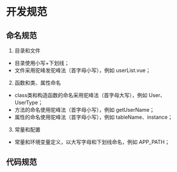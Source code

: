 # 开发规范

## 命名规范

1. 目录和文件

- 目录使用小写+下划线；
- 文件采用驼峰发驼峰法（首字母小写），例如 userList.vue；


2. 函数和类、属性命名

- class类和构造函数的命名采用驼峰法（首字母大写），例如 User、UserType；
- 方法的命名使用驼峰法（首字母小写），例如 getUserName；
- 属性的命名使用驼峰法（首字母小写），例如 tableName、instance；

3. 常量和配置

- 常量和环境变量定义，以大写字母和下划线命名，例如 APP_PATH；

## 代码规范
